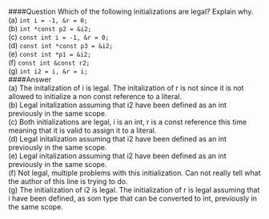 ####Question
Which of the following initializations are legal? Explain why.  
(a) `int i = -1, &r = 0;`  
(b) `int *const p2 = &i2;`  
(c) `const int i = -1, &r = 0;`  
(d) `const int *const p3 = &i2;`  
(e) `const int *p1 = &i2;`  
(f) `const int &const r2;`  
(g) `int i2 = i, &r = i;`  
####Answer  
(a) The initalization of i is legal. The initalization of r is not since it is not allowed to initialize a non const reference to a literal.  
(b) Legal initalization assuming that i2 have been defined as an int previously in the same scope.  
(c) Both initializations are legal, i is an int, r is a const reference this time meaning that it is valid to assign it to a literal.  
(d) Legal initalization assuming that i2 have been defined as an int previously in the same scope.  
(e) Legal initalization assuming that i2 have been defined as an int previously in the same scope.  
(f) Not legal, multiple problems with this initialization. Can not really tell what the author of this line is trying to do.  
(g) The initialization of i2 is legal. The initialization of r is legal assuming that i have been defined, as som type that can be converted to int, previously in the same scope.  
